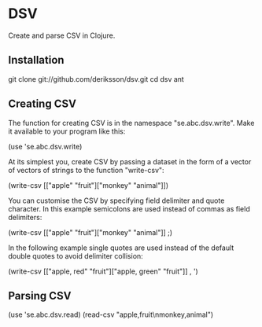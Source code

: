 # DSV

Create and parse CSV in Clojure.

## Installation

git clone git://github.com/deriksson/dsv.git
cd dsv
ant

## Creating CSV

The function for creating CSV is in the namespace "se.abc.dsv.write".
Make it available to your program like this:

(use 'se.abc.dsv.write)

At its simplest you, create CSV by passing a dataset in the form of a
vector of vectors of strings to the function "write-csv":

(write-csv [["apple" "fruit"]["monkey" "animal"]])

You can customise the CSV by specifying field delimiter and quote
character. In this example semicolons are used instead of commas as
field delimiters:

(write-csv [["apple" "fruit"]["monkey" "animal"]] \;)

In the following example single quotes are used instead of the default
double quotes to avoid delimiter collision:

(write-csv [["apple, red" "fruit"]["apple, green" "fruit"]] \, \')

## Parsing CSV

(use 'se.abc.dsv.read)
(read-csv "apple,fruit\nmonkey,animal")
